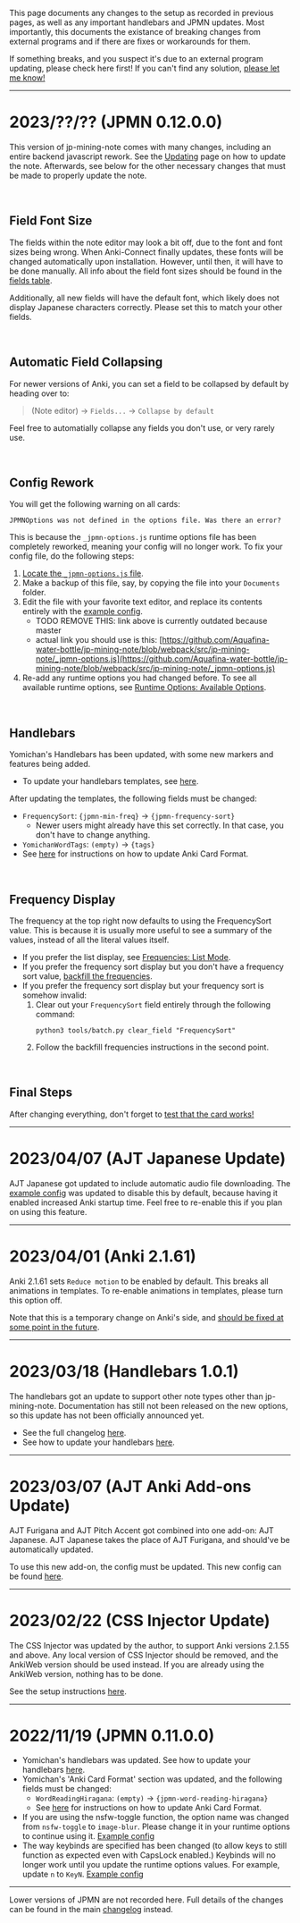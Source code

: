 
This page documents any changes to the setup as recorded in previous pages,
as well as any important handlebars and JPMN updates.
Most importantly, this documents the existance of breaking changes from external
programs and if there are fixes or workarounds for them.

If something breaks, and you suspect it's due to an external program updating,
please check here first! If you can't find any solution,
[please let me know!](faq.md#contact-info)


---

# 2023/??/?? (JPMN 0.12.0.0)

This version of jp-mining-note comes with many changes,
including an entire backend javascript rework.
See the [Updating](updating.md#overview) page on how to update the note.
Afterwards, see below for the other necessary changes that must be made to properly update the note.

<br>

## Field Font Size
The fields within the note editor may look a bit off, due to the font and font sizes being wrong.
When Anki-Connect finally updates, these fonts will be changed automatically upon installation.
However, until then, it will have to be done manually.
All info about the field font sizes should be found in the [fields table](fields.md).

Additionally, all new fields will have the default font, which likely
does not display Japanese characters correctly.
Please set this to match your other fields.


<br>


## Automatic Field Collapsing
For newer versions of Anki,
you can set a field to be collapsed by default by heading over to:
> (Note editor) →  `Fields...` →  `Collapse by default`

Feel free to automatially collapse any fields you don't use, or very rarely use.

<br>


## Config Rework

You will get the following warning on all cards:
```
JPMNOptions was not defined in the options file. Was there an error?
```

This is because the `_jpmn-options.js` runtime options file has been completely reworked,
meaning your config will no longer work.
To fix your config file, do the following steps:

1. [Locate the `_jpmn-options.js` file](runtimeoptions.md#accessing-editing).
1. Make a backup of this file, say, by copying the file into your `Documents` folder.
1. Edit the file with your favorite text editor, and replace its contents entirely with the
    [example config](https://github.com/Aquafina-water-bottle/jp-mining-note/blob/master/media/_jpmn-options.js).
    - TODO REMOVE THIS: link above is currently outdated because master
    - actual link you should use is this: [https://github.com/Aquafina-water-bottle/jp-mining-note/blob/webpack/src/jp-mining-note/_jpmn-options.js](https://github.com/Aquafina-water-bottle/jp-mining-note/blob/webpack/src/jp-mining-note/_jpmn-options.js)
1. Re-add any runtime options you had changed before.
    To see all available runtime options, see [Runtime Options: Available Options](runtimeoptions.md#available-options).


<br>

## Handlebars
Yomichan's Handlebars has been updated, with some new markers and features being added.

- To update your handlebars templates, see [here](updating.md#updating-yomichan-templates).

After updating the templates, the following fields must be changed:

- `FrequencySort`: `{jpmn-min-freq}` →  `{jpmn-frequency-sort}`
    - Newer users might already have this set correctly.
        In that case, you don't have to change anything.
- `YomichanWordTags`: `(empty)` →  `{tags}`
- See [here](updating.md#updating-yomichans-anki-card-format)
  for instructions on how to update Anki Card Format.

<br>

## Frequency Display
The frequency at the top right now defaults to using the FrequencySort value.
This is because it is usually more useful to see a summary of the values,
instead of all the literal values itself.

- If you prefer the list display, see [Frequencies: List Mode](frequencies.md#list-mode).
- If you prefer the frequency sort display but you don't have a frequency sort value,
    [backfill the frequencies](importing.md#6-optional-backfill-the-frequencysort-field).
- If you prefer the frequency sort display but your frequency sort is somehow invalid:
    1. Clear out your `FrequencySort` field entirely through the following command:
        ```
        python3 tools/batch.py clear_field "FrequencySort"
        ```
    2.  Follow the backfill frequencies instructions in the second point.


<br>


## Final Steps
After changing everything, don't forget to [test that the card works!](updating.md#final-steps)


---


# 2023/04/07 (AJT Japanese Update)
AJT Japanese got updated to include automatic audio file downloading.
The [example config](setupanki.md#config-changes)
was updated to disable this by default, because having it enabled increased Anki startup time.
Feel free to re-enable this if you plan on using this feature.


---


# 2023/04/01 (Anki 2.1.61)
Anki 2.1.61 sets `Reduce motion` to be enabled by default. This breaks all animations in templates.
To re-enable animations in templates, please turn this option off.

Note that this is a temporary change on Anki's side, and [should be fixed at some point in the future](https://forums.ankiweb.net/t/reduce-motion-affecting-card-templates-bug-or-intentional/28973).

---

# 2023/03/18 (Handlebars 1.0.1)
The handlebars got an update to support other note types other than jp-mining-note.
Documentation has still not been released on the new options, so this update has not been
officially announced yet.

* See the full changelog [here](https://github.com/Aquafina-water-bottle/jp-mining-note/blob/dev/yomichan_templates/CHANGELOG.md#v101).
* See how to update your handlebars [here](updating.md#updating-yomichan-templates).

---

# 2023/03/07 (AJT Anki Add-ons Update)
AJT Furigana and AJT Pitch Accent got combined into one add-on: AJT Japanese.
AJT Japanese takes the place of AJT Furigana, and should've be automatically updated.

To use this new add-on, the config must be updated.
This new config can be found [here](https://aquafina-water-bottle.github.io/jp-mining-note/setupanki/#ajt-japanese).

---

# 2023/02/22 (CSS Injector Update)
The CSS Injector was updated by the author, to support Anki versions 2.1.55 and above.
Any local version of CSS Injector should be removed,
and the AnkiWeb version should be used instead.
If you are already using the AnkiWeb version, nothing has to be done.

See the setup instructions [here](https://aquafina-water-bottle.github.io/jp-mining-note/setupanki/#css-injector).



---

# 2022/11/19 (JPMN 0.11.0.0)
- Yomichan's handlebars was updated. See how to update your handlebars [here](updating.md#updating-yomichan-templates).
- Yomichan's 'Anki Card Format' section was updated, and the following fields must be changed:
    - `WordReadingHiragana`: `(empty)` →  `{jpmn-word-reading-hiragana}`
    - See [here](https://aquafina-water-bottle.github.io/jp-mining-note/updating/#updating-yomichans-anki-card-format)
      for instructions on how to update Anki Card Format.
- If you are using the nsfw-toggle function, the option name was changed
  from `nsfw-toggle` to `image-blur`. Please change it in your runtime options
  to continue using it.
  [Example config](https://github.com/Aquafina-water-bottle/jp-mining-note/blob/master/media/_jpmn-options.js)
- The way keybinds are specified has been changed (to allow keys to still function as expected
  even with CapsLock enabled.)
  Keybinds will no longer work until you update the runtime options values.
  For example, update `n` to `KeyN`.
  [Example config](https://github.com/Aquafina-water-bottle/jp-mining-note/blob/master/media/_jpmn-options.js)

---

Lower versions of JPMN are not recorded here.
Full details of the changes can be found in the main
[changelog](https://github.com/Aquafina-water-bottle/jp-mining-note/blob/master/CHANGELOG.md) instead.
